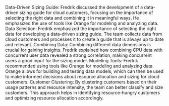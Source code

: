 Data-Driven Sizing Guide: 
Fredrik discussed the development of a data-driven sizing guide for cloud customers, focusing on the importance of selecting the right data and combining it in meaningful ways. He emphasized the use of tools like Orange for modeling and analyzing data.
	Data Selection: Fredrik emphasized the importance of selecting the right data for developing a data-driven sizing guide. The team collects data from cloud customers and processes it to create a guide that is always up to date and relevant.
	Combining Data: Combining different data dimensions is crucial for gaining insights. Fredrik explained how combining CPU data with concurrent user data revealed a strong correlation, making concurrent users a good input for the sizing model.
	Modeling Tools: Fredrik recommended using tools like Orange for modeling and analyzing data. Orange allows for building and testing data models, which can then be used to make informed decisions about resource allocation and sizing for cloud customers.
	Customer Clustering: By clustering customers based on their usage patterns and resource intensity, the team can better classify and size customers. This approach helps in identifying resource-hungry customers and optimizing resource allocation accordingly.
